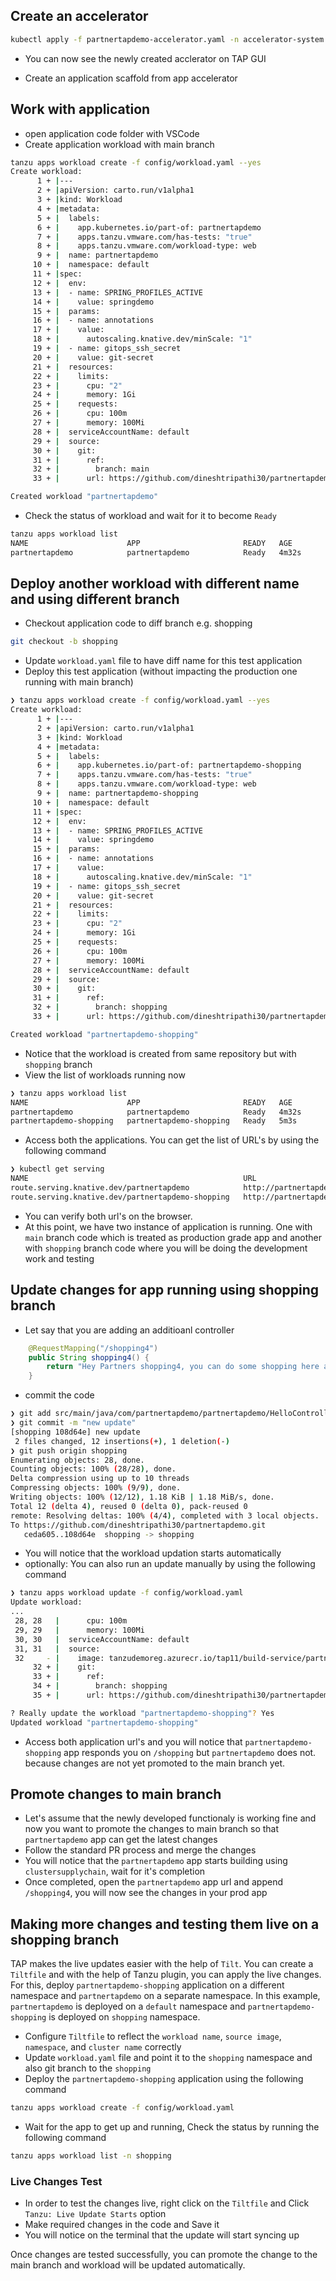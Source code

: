 ## Create an accelerator
```sh
kubectl apply -f partnertapdemo-accelerator.yaml -n accelerator-system
```

* You can now see the newly created acclerator on TAP GUI

* Create an application scaffold from app accelerator

## Work with application
- open application code folder with VSCode
- Create application workload with main branch
```sh
tanzu apps workload create -f config/workload.yaml --yes
Create workload:
      1 + |---
      2 + |apiVersion: carto.run/v1alpha1
      3 + |kind: Workload
      4 + |metadata:
      5 + |  labels:
      6 + |    app.kubernetes.io/part-of: partnertapdemo
      7 + |    apps.tanzu.vmware.com/has-tests: "true"
      8 + |    apps.tanzu.vmware.com/workload-type: web
      9 + |  name: partnertapdemo
     10 + |  namespace: default
     11 + |spec:
     12 + |  env:
     13 + |  - name: SPRING_PROFILES_ACTIVE
     14 + |    value: springdemo
     15 + |  params:
     16 + |  - name: annotations
     17 + |    value:
     18 + |      autoscaling.knative.dev/minScale: "1"
     19 + |  - name: gitops_ssh_secret
     20 + |    value: git-secret
     21 + |  resources:
     22 + |    limits:
     23 + |      cpu: "2"
     24 + |      memory: 1Gi
     25 + |    requests:
     26 + |      cpu: 100m
     27 + |      memory: 100Mi
     28 + |  serviceAccountName: default
     29 + |  source:
     30 + |    git:
     31 + |      ref:
     32 + |        branch: main
     33 + |      url: https://github.com/dineshtripathi30/partnertapdemo

Created workload "partnertapdemo"
```
- Check the status of workload and wait for it to become `Ready`
```sh
tanzu apps workload list
NAME                      APP                       READY   AGE
partnertapdemo            partnertapdemo            Ready   4m32s
```

## Deploy another workload with different name and using different branch
- Checkout application code to diff branch e.g. shopping
```sh
git checkout -b shopping
```
- Update `workload.yaml` file to have diff name for this test application    
- Deploy this test application (without impacting the production one running with main branch)
```sh
❯ tanzu apps workload create -f config/workload.yaml --yes
Create workload:
      1 + |---
      2 + |apiVersion: carto.run/v1alpha1
      3 + |kind: Workload
      4 + |metadata:
      5 + |  labels:
      6 + |    app.kubernetes.io/part-of: partnertapdemo-shopping
      7 + |    apps.tanzu.vmware.com/has-tests: "true"
      8 + |    apps.tanzu.vmware.com/workload-type: web
      9 + |  name: partnertapdemo-shopping
     10 + |  namespace: default
     11 + |spec:
     12 + |  env:
     13 + |  - name: SPRING_PROFILES_ACTIVE
     14 + |    value: springdemo
     15 + |  params:
     16 + |  - name: annotations
     17 + |    value:
     18 + |      autoscaling.knative.dev/minScale: "1"
     19 + |  - name: gitops_ssh_secret
     20 + |    value: git-secret
     21 + |  resources:
     22 + |    limits:
     23 + |      cpu: "2"
     24 + |      memory: 1Gi
     25 + |    requests:
     26 + |      cpu: 100m
     27 + |      memory: 100Mi
     28 + |  serviceAccountName: default
     29 + |  source:
     30 + |    git:
     31 + |      ref:
     32 + |        branch: shopping
     33 + |      url: https://github.com/dineshtripathi30/partnertapdemo

Created workload "partnertapdemo-shopping"
```
- Notice that the workload is created from same repository but with `shopping` branch
- View the list of workloads running now
```sh
❯ tanzu apps workload list
NAME                      APP                       READY   AGE
partnertapdemo            partnertapdemo            Ready   4m32s
partnertapdemo-shopping   partnertapdemo-shopping   Ready   5m3s
```
- Access both the applications. You can get the list of URL's by using the following command
```sh
❯ kubectl get serving
NAME                                                URL                                                                 READY   REASON
route.serving.knative.dev/partnertapdemo            http://partnertapdemo.default.tap11.tanzupartnerdemo.com            True    
route.serving.knative.dev/partnertapdemo-shopping   http://partnertapdemo-shopping.default.tap11.tanzupartnerdemo.com   True    
```
- You can verify both url's on the browser.
- At this point, we have two instance of application is running. One with `main` branch code which is treated as production grade app and another with `shopping` branch code where you will be doing the development work and testing


## Update changes for app running using shopping branch
- Let say that you are adding an additioanl controller
```java
	@RequestMapping("/shopping4")
	public String shopping4() {
		return "Hey Partners shopping4, you can do some shopping here and also win prices";
	}
```
- commit the code 
```sh
❯ git add src/main/java/com/partnertapdemo/partnertapdemo/HelloController.java
❯ git commit -m "new update"
[shopping 108d64e] new update
 2 files changed, 12 insertions(+), 1 deletion(-)
❯ git push origin shopping
Enumerating objects: 28, done.
Counting objects: 100% (28/28), done.
Delta compression using up to 10 threads
Compressing objects: 100% (9/9), done.
Writing objects: 100% (12/12), 1.18 KiB | 1.18 MiB/s, done.
Total 12 (delta 4), reused 0 (delta 0), pack-reused 0
remote: Resolving deltas: 100% (4/4), completed with 3 local objects.
To https://github.com/dineshtripathi30/partnertapdemo.git
   ceda605..108d64e  shopping -> shopping
```
- You will notice that the workload updation starts automatically
- optionally: You can also run an update manually by using the following command
```sh
❯ tanzu apps workload update -f config/workload.yaml
Update workload:
...
 28, 28   |      cpu: 100m
 29, 29   |      memory: 100Mi
 30, 30   |  serviceAccountName: default
 31, 31   |  source:
 32     - |    image: tanzudemoreg.azurecr.io/tap11/build-service/partnertapdemo-shopping-default:latest@sha256:19d4f82b16fbd8a0f3fc66f779a34aa1187f10ac99dbc2fd5e504583e882f6e8
     32 + |    git:
     33 + |      ref:
     34 + |        branch: shopping
     35 + |      url: https://github.com/dineshtripathi30/partnertapdemo

? Really update the workload "partnertapdemo-shopping"? Yes
Updated workload "partnertapdemo-shopping"
```
- Access both application url's and you will notice that `partnertapdemo-shopping` app responds you on `/shopping` but `partnertapdemo` does not. because changes are not yet promoted to the main branch yet.

## Promote changes to main branch
- Let's assume that the newly developed functionaly is working fine and now you want to promote the changes to main branch so that `partnertapdemo` app can get the latest changes
- Follow the standard PR process and merge the changes
- You will notice that the `partnertapdemo` app starts building using `clustersupplychain`, wait for it's completion
- Once completed, open the `partnertapdemo` app url and append `/shopping4`, you will now see the changes in your prod app



## Making more changes and testing them live on a shopping branch
TAP makes the live updates easier with the help of `Tilt`. You can create a `Tiltfile` and with the help of Tanzu plugin, you can apply the live changes. For this, deploy `partnertapdemo-shopping` application on a different namespace and `partnertapdemo` on a separate namespace. In this example, `partnertapdemo` is deployed on a `default` namespace and `partnertapdemo-shopping` is deployed on `shopping` namespace.

- Configure `Tiltfile` to reflect the `workload name`, `source image`, `namespace`, and `cluster name` correctly
- Update `workload.yaml` file and point it to the `shopping` namespace and also git branch to the `shopping`
- Deploy the `partnertapdemo-shopping` application using the following command
```sh
tanzu apps workload create -f config/workload.yaml
```
- Wait for the app to get up and running, Check the status by running the following command
```sh
tanzu apps workload list -n shopping
```

### Live Changes Test

- In order to test the changes live, right click on the `Tiltfile` and Click `Tanzu: Live Update Starts` option
- Make required changes in the code and Save it
- You will notice on the terminal that the update will start syncing up 

Once changes are tested successfully, you can promote the change to the main branch and workload will be updated automatically.